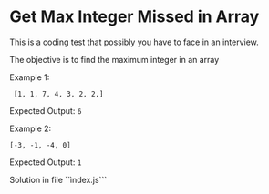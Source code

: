 # Get Max Integer Missed in Array

This is a coding test that possibly you have to face in an interview.

The objective is to find the maximum integer in an array

Example 1:
```
 [1, 1, 7, 4, 3, 2, 2,]
```

Expected Output: 
```6```

Example 2:

````
[-3, -1, -4, 0]
````
Expected Output: ```1```

Solution in file ``ìndex.js```
